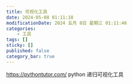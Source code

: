 ```yaml
---
title: 可视化工具
date: 2024-05-08 01:11:18
modificationDate: 2024 五月 8日 星期三 01:11:46
categories: 
	- 工具
tags: []
sticky: []
published: false
category_bar: true
---
```


https://pythontutor.com/ python 递归可视化工具
